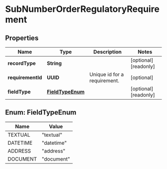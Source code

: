 

# SubNumberOrderRegulatoryRequirement


## Properties

| Name | Type | Description | Notes |
|------------ | ------------- | ------------- | -------------|
|**recordType** | **String** |  |  [optional] [readonly] |
|**requirementId** | **UUID** | Unique id for a requirement. |  [optional] |
|**fieldType** | [**FieldTypeEnum**](#FieldTypeEnum) |  |  [optional] [readonly] |



## Enum: FieldTypeEnum

| Name | Value |
|---- | -----|
| TEXTUAL | &quot;textual&quot; |
| DATETIME | &quot;datetime&quot; |
| ADDRESS | &quot;address&quot; |
| DOCUMENT | &quot;document&quot; |



